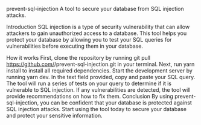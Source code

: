 prevent-sql-injection
A tool to secure your database from SQL injection attacks.

Introduction
SQL injection is a type of security vulnerability that can allow attackers to gain unauthorized access to a database. This tool helps you protect your database by allowing you to test your SQL queries for vulnerabilities before executing them in your database.

How it works
First, clone the repository by running git pull https://github.com/<username>/prevent-sql-injection.git in your terminal.
Next, run yarn install to install all required dependencies.
Start the development server by running yarn dev.
In the text field provided, copy and paste your SQL query.
The tool will run a series of tests on your query to determine if it is vulnerable to SQL injection. If any vulnerabilities are detected, the tool will provide recommendations on how to fix them.
Conclusion
By using prevent-sql-injection, you can be confident that your database is protected against SQL injection attacks. Start using the tool today to secure your database and protect your sensitive information.

